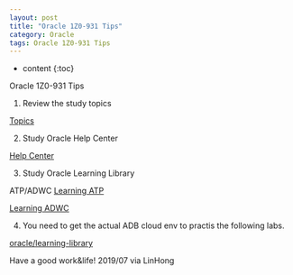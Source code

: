 ```yaml
---
layout: post
title: "Oracle 1Z0-931 Tips"
category: Oracle
tags: Oracle 1Z0-931 Tips
---
```


* content
{:toc}

Oracle 1Z0-931 Tips






1. Review the study topics

[Topics](https://education.oracle.com/oracle-autonomous-database-cloud-2019-specialist/pexam_1Z0-931)

2. Study Oracle Help Center

[Help Center](https://docs.oracle.com/en/database/autonomous-database-cloud-services.html)

3. Study Oracle Learning Library

ATP/ADWC
[Learning ATP](https://www.youtube.com/watch?v=B376CB1IoRs&list=PLKCk3OyNwIzvdjy1P9bdYAL_vx66a32Jc)

[Learning ADWC](https://www.youtube.com/watch?v=pTLat47BEd8&list=PLKCk3OyNwIzs6uBl7Q84GzP6d8wvkEMBQ)

4. You need to get the actual ADB cloud env to practis the following labs.

[oracle/learning-library](https://github.com/oracle/learning-library/tree/master/workshops)





	
Have a good work&life! 2019/07 via LinHong




